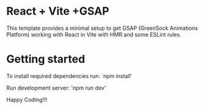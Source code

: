 # React + Vite +GSAP

This template provides a minimal setup to get GSAP (GreenSock Animations Platform) working with React in Vite with HMR and some ESLint rules.

# Getting started

To install required dependencies run:
`npm install'

Run development server:
'npm run dev'

Happy Coding!!!

